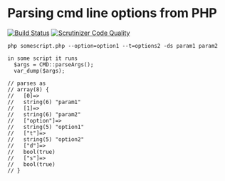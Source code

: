 # Parsing cmd line options from PHP

  [![Build Status](https://scrutinizer-ci.com/g/freshsauce/cmd-php/badges/build.png?b=master)](https://scrutinizer-ci.com/g/freshsauce/cmd-php/build-status/master) [![Scrutinizer Code Quality](https://scrutinizer-ci.com/g/freshsauce/cmd-php/badges/quality-score.png?b=master)](https://scrutinizer-ci.com/g/freshsauce/cmd-php/?branch=master)

    php somescript.php --option=option1 --t=options2 -ds param1 param2
    
    in some script it runs
      $args = CMD::parseArgs();
      var_dump($args);

    // parses as
    // array(8) {
    //   [0]=>
    //   string(6) "param1"
    //   [1]=>
    //   string(6) "param2"
    //   ["option"]=>
    //   string(5) "option1"
    //   ["t"]=>
    //   string(5) "option2"
    //   ["d"]=>
    //   bool(true)
    //   ["s"]=>
    //   bool(true)
    // }